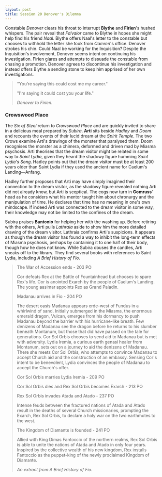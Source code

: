 ```yaml
---
layout: post
title: Session 20 Denover's Dilemma
---
```


Constable *Denover* clears his throat to interrupt **Blythe** and **Firien**'s hushed whispers. The pair reveal that *Falvalor* came to Blythe in hopes she might help find his friend *Naal*. Blythe offers Naal's letter to the constable but chooses to withhold the letter she took from *Camren*'s office. Denover strokes his chin. Could Naal be working for the Inquisition? Despite the Inquisition's involvement, Denover seems intent on continuing his investigation. Firien glares and attempts to dissuade the constable from chasing a promotion. Denover agrees to discontinue his investigation and instead offers Blythe a sending stone to keep him apprised of her own investigations.

> "You're saying this could cost me my career."
>
> "I'm saying it could cost you your life."
>
> *Denover to Firien.*

### Crowswood Place

The *Six of Steel* return to *Crowswood Place* and are quickly invited to share in a delicious meal prepared by *Subira*. **Arti** sits beside *Hadley* and *Doom* and recounts the events of their lucid dream at the *Spirit Temple*. The two Crows examine Arti's drawings of the monster that paralysed them. Doom recognises the monster as a chimera, deformed and driven mad by Miasma psychosis. Arti theorises that the dream visitor might be related in some way to *Saint Lydia*, given they heard the shadowy figure humming *Saint Lydia's Song*. Hadley points out that the dream visitor must be at least 200 years older than Saint Lydia if they used the ancient name for Caelum's Landing—Anfang.

Hadley further proposes that Arti may have simply imagined their connection to the dream visitor, as the shadowy figure revealed nothing Arti did not already know, but Arti is sceptical. The cogs now turn in **Gomruss**' head as he considers what his mentor taught him about chronurgy and the manipulation of time. He declares that time has no meaning in one's own mindscape. If indeed Arti was connected to the dream visitor in some way, their knowledge may not be limited to the confines of the dream.

Subira praises **Bantonio** for helping her with the washing up. Before retiring with the others, Arti pulls *Lathraia* aside to show him the more detailed drawing of the dream visitor. Lathraia confirms Arti's suspicions. It appears as though the dream visitor has found a way to inhibit the long-term effects of Miasma psychosis, perhaps by containing it to one half of their body, though how he does not know. While Subira douses the candles, Arti sneaks off to the library. They find several books with references to Saint Lydia, including *A Brief History of Fio*.

> The War of Accession ends - 203 PO
>
> Cor defeats Rex at the Battle of Fountainhead but chooses to spare Rex's life. Cor is anointed Exarch by the people of Caelum's Landing. The young aasimar appoints Rex as Grand Paladin.
>
> Madanau arrives in Fio - 204 PO
>
> The desert oasis Madanau appears erde-west of Fundus in a whirlwind of sand. Initially submerged in the Miasma, the enormous emerald dragon, Vulcan, emerges from his dormancy to push Madanau beyond the barrier with his hurricane-like breath. Few denizens of Madanau see the dragon before he returns to his slumber beneath Montanum, but those that did have passed on the tale for generations. Cor Sol Orbis chooses to send aid to Madanau but is met with adversity. Lydia Iremia, a curious earth genasi healer from Montanum, sets out on a journey to aid the denizens of Madanau. There she meets Cor Sol Orbis, who attempts to convince Madanau to accept Church aid and the construction of an embassy. Sensing Cor's intent to be benevolent, Lydia convinces the people of Madanau to accept the Church's offer.
>
> Cor Sol Orbis marries Lydia Iremia - 209 PO
>
> Cor Sol Orbis dies and Rex Sol Orbis becomes Exarch - 213 PO
>
> Rex Sol Orbis invades Atada and Atado - 237 PO
>
> Intense feuds between the fractured nations of Atada and Atado result in the deaths of several Church missionaries, prompting the Exarch, Rex Sol Orbis, to declare a holy war on the two earthmotes to the west.
>
> The Kingdom of Diamante is founded - 241 PO
>
> Allied with King Dimas Fantoccio of the northern realms, Rex Sol Orbis is able to unite the nations of Atada and Atado in only four years. Inspired by the collective wealth of his new kingdom, Rex installs Fantoccio as the puppet-king of the newly proclaimed Kingdom of Diamante.
>
> *An extract from A Brief History of Fio.*
